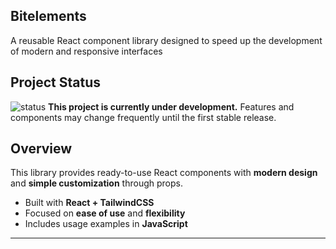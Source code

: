 ## Bitelements
A reusable React component library designed to speed up the development of modern and responsive interfaces

## Project Status

![status](https://img.shields.io/badge/status-work--in--progress-yellow)
**This project is currently under development.** 
Features and components may change frequently until the first stable release.

## Overview

This library provides ready-to-use React components with **modern design** and **simple customization** through props.  
- Built with **React + TailwindCSS**  
- Focused on **ease of use** and **flexibility**  
- Includes usage examples in **JavaScript**
---


